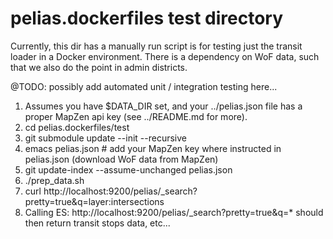 # pelias.dockerfiles test directory

Currently, this dir has a manually run script is for testing just the transit loader in a Docker environment.
There is a dependency on WoF data, such that we also do the point in admin districts.

@TODO: possibly add automated unit / integration testing here...

1. Assumes you have $DATA_DIR set, and your ../pelias.json file has a proper MapZen api key (see ../README.md for more). 
1. cd pelias.dockerfiles/test
1. git submodule update --init --recursive
1. emacs pelias.json # add your MapZen key where instructed in pelias.json (download WoF data from MapZen)
1. git update-index --assume-unchanged pelias.json
1. ./prep_data.sh
1. curl http://localhost:9200/pelias/_search?pretty=true&q=layer:intersections
1. Calling ES: http://localhost:9200/pelias/_search?pretty=true&q=* should then return transit stops data, etc...   
